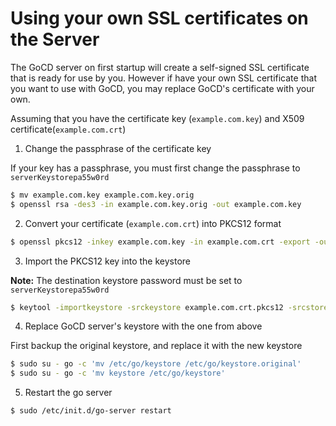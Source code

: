 # Using your own SSL certificates on the Server

The GoCD server on first startup will create a self-signed SSL certificate that is ready for use by you. However if have your own SSL certificate that you want to use with GoCD, you may replace GoCD's certificate with your own.

Assuming that you have the certificate key (`example.com.key`) and X509 certificate(`example.com.crt`)

1. Change the passphrase of the certificate key

  If your key has a passphrase, you must first change the passphrase to `serverKeystorepa55w0rd`

  ```bash
  $ mv example.com.key example.com.key.orig
  $ openssl rsa -des3 -in example.com.key.orig -out example.com.key
  ```

2. Convert your certificate (`example.com.crt`) into PKCS12 format

  ```bash
  $ openssl pkcs12 -inkey example.com.key -in example.com.crt -export -out example.com.crt.pkcs12
  ```

3. Import the PKCS12 key into the keystore

  **Note:** The destination keystore password must be set to `serverKeystorepa55w0rd`

  ```bash
  $ keytool -importkeystore -srckeystore example.com.crt.pkcs12 -srcstoretype PKCS12 -destkeystore keystore -srcalias 1 -destalias cruise -deststorepass serverKeystorepa55w0rd -destkeypass serverKeystorepa55w0rd
  ```

4. Replace GoCD server's keystore with the one from above

  First backup the original keystore, and replace it with the new keystore

  ```bash
  $ sudo su - go -c 'mv /etc/go/keystore /etc/go/keystore.original'
  $ sudo su - go -c 'mv keystore /etc/go/keystore'
  ```

5. Restart the go server

  ```bash
  $ sudo /etc/init.d/go-server restart
  ```
